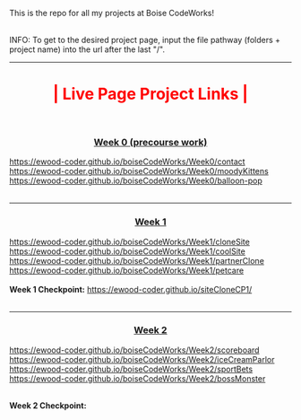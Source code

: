 This is the repo for all my projects at Boise CodeWorks!
<br /><br />

<p>
	INFO:
	To get to the desired project page, input the file pathway (folders + project name) into the url after the last "/".
</p>

<hr />

<div>
	<h1 style="text-align:center; color:red;"><b>|  Live Page Project Links |</b></h1><br />
	
<h3 style="text-align:center;"><u>Week 0 (precourse work)</u></h3>
<a href="https://ewood-coder.github.io/boiseCodeWorks/Week0/contact" target="_blank">
			https://ewood-coder.github.io/boiseCodeWorks/Week0/contact</a><br />

<a href="https://ewood-coder.github.io/boiseCodeWorks/Week0/moodyKittens" target="_blank">
			https://ewood-coder.github.io/boiseCodeWorks/Week0/moodyKittens</a><br />

<a href="https://ewood-coder.github.io/boiseCodeWorks/Week0/balloon-pop" target="_blank">
			https://ewood-coder.github.io/boiseCodeWorks/Week0/balloon-pop</a><br /><br />

<hr />

<h3 style="text-align:center;"><u>Week 1</u></h3>
<a href="https://ewood-coder.github.io/boiseCodeWorks/Week1/cloneSite" target="_blank">
			https://ewood-coder.github.io/boiseCodeWorks/Week1/cloneSite</a><br />

<a href="https://ewood-coder.github.io/boiseCodeWorks/Week1/coolSite" target="_blank">
			https://ewood-coder.github.io/boiseCodeWorks/Week1/coolSite</a><br />

<a href="https://ewood-coder.github.io/boiseCodeWorks/Week1/partnerClone" target="_blank">
			https://ewood-coder.github.io/boiseCodeWorks/Week1/partnerClone</a><br />

<a href="https://ewood-coder.github.io/boiseCodeWorks/Week1/petcare" target="_blank">
			https://ewood-coder.github.io/boiseCodeWorks/Week1/petcare</a><br /><br />

<span>
<b>Week 1 Checkpoint:</b>
<a href="https://ewood-coder.github.io/siteCloneCP1/" target="_blank">
			 https://ewood-coder.github.io/siteCloneCP1/</a><br /><br />
</span>

<hr />

<h3 style="text-align:center;"><u>Week 2</u></h3>
<a href="https://ewood-coder.github.io/boiseCodeWorks/Week2/scoreboard" target="_blank">
			https://ewood-coder.github.io/boiseCodeWorks/Week2/scoreboard</a><br />

<a href="https://ewood-coder.github.io/boiseCodeWorks/Week2/iceCreamParlor" target="_blank">
			https://ewood-coder.github.io/boiseCodeWorks/Week2/iceCreamParlor</a><br />

<a href="https://ewood-coder.github.io/boiseCodeWorks/Week2/sportBets" target="_blank">
			https://ewood-coder.github.io/boiseCodeWorks/Week2/sportBets</a><br />

<a href="https://ewood-coder.github.io/boiseCodeWorks/Week2/bossMonster" target="_blank">
			https://ewood-coder.github.io/boiseCodeWorks/Week2/bossMonster</a><br /><br />

<b>Week 2 Checkpoint:</b>

			




</div>